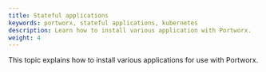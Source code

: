```yaml
---
title: Stateful applications
keywords: portworx, stateful applications, kubernetes
description: Learn how to install various application with Portworx.
weight: 4
---
```


This topic explains how to install various applications for use with Portworx.
